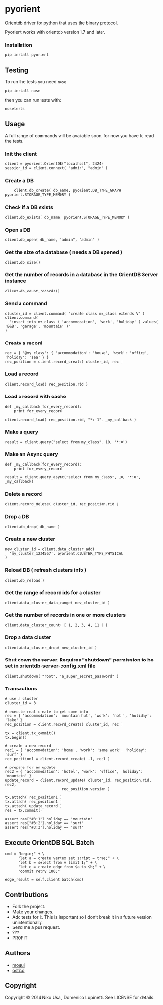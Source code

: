 # pyorient

[Orientdb](http://www.orientechnologies.com/) driver for python that uses the binary protocol.

Pyorient works with orientdb version 1.7 and later.


### Installation

	pip install pyorient


## Testing

To run the tests you need `nose`

	pip install nose
	
then you can run tests with:

	nosetests 


## Usage

A full range of commands will be available soon, for now you have to read the tests.

### Init the client

	client = pyorient.OrientDB("localhost", 2424)
    session_id = client.connect( "admin", "admin" )
    
### Create a DB
        client.db_create( db_name, pyorient.DB_TYPE_GRAPH, pyorient.STORAGE_TYPE_MEMORY )

### Check if a DB exists
	client.db_exists( db_name, pyorient.STORAGE_TYPE_MEMORY )

### Open a DB
	client.db_open( db_name, "admin", "admin" )

### Get the size of a database ( needs a DB opened )
	client.db_size()

### Get the number of records in a database in the OrientDB Server instance
	client.db_count_records()

### Send a command
	cluster_id = client.command( "create class my_class extends V" )
	client.command( 
	  "insert into my_class ( 'accommodation', 'work', 'holiday' ) values( 'B&B', 'garage', 'mountain' )"
	)

### Create a record
	rec = { '@my_class': { 'accommodation': 'house', 'work': 'office', 'holiday': 'sea' } }
	rec_position = client.record_create( cluster_id, rec )

### Load a record
	client.record_load( rec_position.rid )

### Load a record with cache
	def _my_callback(for_every_record):
		print for_every_record

	client.record_load( rec_position.rid, "*:-1", _my_callback )

### Make a query
	result = client.query("select from my_class", 10, '*:0')

### Make an Async query
	def _my_callback(for_every_record):
		print for_every_record

	result = client.query_async("select from my_class", 10, '*:0', _my_callback)

### Delete a record
	client.record_delete( cluster_id, rec_position.rid )

### Drop a DB
	client.db_drop( db_name )

### Create a new cluster
	new_cluster_id = client.data_cluster_add(
	  'my_cluster_1234567', pyorient.CLUSTER_TYPE_PHYSICAL
	)

### Reload DB ( refresh clusters info )
	client.db_reload()

### Get the range of record ids for a cluster
	client.data_cluster_data_range( new_cluster_id )

### Get the number of records in one or more clusters
	client.data_cluster_count( [ 1, 2, 3, 4, 11 ] )

### Drop a data cluster
	client.data_cluster_drop( new_cluster_id )

### Shut down the server. Requires "shutdown" permission to be set in orientdb-server-config.xml file
	client.shutdown( "root", "a_super_secret_password" )

### Transactions

	# use a cluster
	cluster_id = 3

	# execute real create to get some info
	rec = { 'accommodation': 'mountain hut', 'work': 'not!', 'holiday': 'lake' }
	rec_position = client.record_create( cluster_id, rec )
	
	tx = client.tx_commit()
	tx.begin()
	
	# create a new record
	rec1 = { 'accommodation': 'home', 'work': 'some work', 'holiday': 'surf' }
	rec_position1 = client.record_create( -1, rec1 )
	
	# prepare for an update
	rec2 = { 'accommodation': 'hotel', 'work': 'office', 'holiday': 'mountain' }
	update_record = client.record_update( cluster_id, rec_position.rid, rec2,
	                          rec_position.version )

	tx.attach( rec_position1 )
	tx.attach( rec_position1 )
	tx.attach( update_record )
	res = tx.commit()

	assert res["#3:1"].holiday == 'mountain'
	assert res["#3:2"].holiday == 'surf'
	assert res["#3:3"].holiday == 'surf'

## Execute OrientDB SQL Batch

    cmd = "begin;" + \
          "let a = create vertex set script = true;" + \
          "let b = select from v limit 1;" + \
          "let e = create edge from $a to $b;" + \
          "commit retry 100;"

    edge_result = self.client.batch(cmd)


## Contributions

- Fork the project.
- Make your changes.
- Add tests for it. This is important so I don’t break it in a future version unintentionally.
- Send me a pull request.
- ???
- PROFIT

## Authors
- [mogui](https://github.com/mogui/)
- [ostico](https://github.com/ostico/)

## Copyright

Copyright © 2014 Niko Usai, Domenico Lupinetti. See LICENSE for details.
